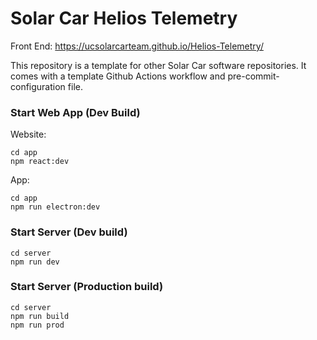 # Solar Car Helios Telemetry

Front End: https://ucsolarcarteam.github.io/Helios-Telemetry/

This repository is a template for other Solar Car software repositories. It comes with a template Github Actions workflow and pre-commit-configuration file.

### Start Web App (Dev Build)
Website:
```
cd app
npm react:dev 
```

App:
```
cd app
npm run electron:dev
```

### Start Server (Dev build)
```
cd server
npm run dev
```

### Start Server (Production build)
```
cd server
npm run build
npm run prod
```
